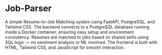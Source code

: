 # Job-Parser

A simple Resume-to-Job Matching system using FastAPI, PostgreSQL, and Tailwind CSS. The backend connects to a PostgreSQL database running inside a Docker container, ensuring easy setup and environment consistency. Resumes are matched to jobs based on shared skills using SQL logic — no sentiment analysis or ML involved. The frontend is built with HTML, Tailwind CSS, and JavaScript for smooth interaction.


